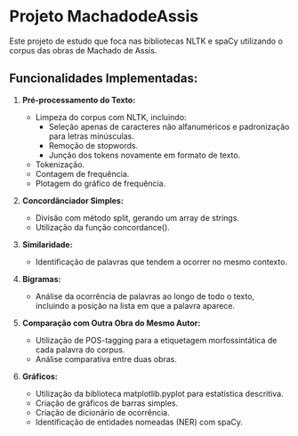 # Projeto MachadodeAssis

Este projeto de estudo que foca nas bibliotecas NLTK e spaCy utilizando o corpus das obras de Machado de Assis.

## Funcionalidades Implementadas:

1. **Pré-processamento do Texto:**
   - Limpeza do corpus com NLTK, incluindo:
     - Seleção apenas de caracteres não alfanuméricos e padronização para letras minúsculas.
     - Remoção de stopwords.
     - Junção dos tokens novamente em formato de texto.
   - Tokenização.
   - Contagem de frequência.
   - Plotagem do gráfico de frequência.

2. **Concordânciador Simples:**
   - Divisão com método split, gerando um array de strings.
   - Utilização da função concordance().

3. **Similaridade:**
   - Identificação de palavras que tendem a ocorrer no mesmo contexto.

4. **Bigramas:**
   - Análise da ocorrência de palavras ao longo de todo o texto, incluindo a posição na lista em que a palavra aparece.

5. **Comparação com Outra Obra do Mesmo Autor:**
   - Utilização de POS-tagging para a etiquetagem morfossintática de cada palavra do corpus.
   - Análise comparativa entre duas obras.

6. **Gráficos:**
   - Utilização da biblioteca matplotlib.pyplot para estatística descritiva.
   - Criação de gráficos de barras simples.
   - Criação de dicionário de ocorrência.
   - Identificação de entidades nomeadas (NER) com spaCy.

